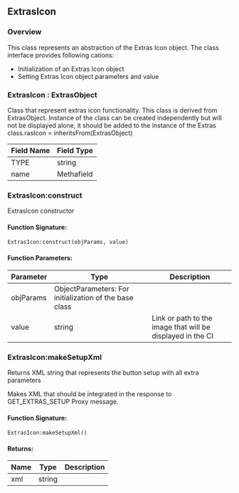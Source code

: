 ## ExtrasIcon

### Overview

This class represents an abstraction of the Extras Icon object. The class interface provides following cations:

- Initialization of an Extras Icon object
- Setting Extras Icon object parameters and value


### ExtrasIcon : ExtrasObject

 Class that represent extras icon functionality. This class is derived from ExtrasObject. Instance of the class can be created independently but will not be displayed alone, it should be added to the instance of the Extras class.rasIcon = inheritsFrom(ExtrasObject)

|Field Name|Field Type|
|---|---|
|TYPE|string|
|name|Methafield|

### ExtrasIcon:construct

 ExtrasIcon constructor

#### Function Signature:

`ExtrasIcon:construct(objParams, value)`

#### Function Parameters:

|Parameter|Type|Description|
|---|---|---|
|objParams|ObjectParameters: For initialization of the base class|
|value|string|Link or path to the image that will be displayed in the CI|

### ExtrasIcon:makeSetupXml

 Returns XML string that represents the button setup with all extra parameters

 Makes XML that should be integrated in the response to
 GET\_EXTRAS\_SETUP Proxy message.

#### Function Signature:

`ExtrasIcon:makeSetupXml()`

#### Returns:

|Name|Type|Description|
|---|---|---|
|xml|string||
